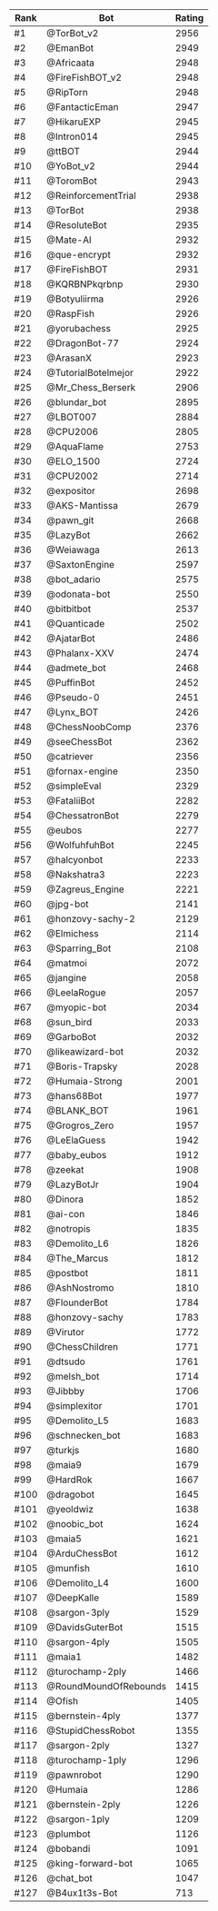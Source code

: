 Rank|Bot|Rating
---|---|---
#1|@TorBot_v2|2956
#2|@EmanBot|2949
#3|@Africaata|2948
#4|@FireFishBOT_v2|2948
#5|@RipTorn|2948
#6|@FantacticEman|2947
#7|@HikaruEXP|2945
#8|@Intron014|2945
#9|@ttBOT|2944
#10|@YoBot_v2|2944
#11|@ToromBot|2943
#12|@ReinforcementTrial|2938
#13|@TorBot|2938
#14|@ResoluteBot|2935
#15|@Mate-AI|2932
#16|@que-encrypt|2932
#17|@FireFishBOT|2931
#18|@KQRBNPkqrbnp|2930
#19|@Botyuliirma|2926
#20|@RaspFish|2926
#21|@yorubachess|2925
#22|@DragonBot-77|2924
#23|@ArasanX|2923
#24|@TutorialBotelmejor|2922
#25|@Mr_Chess_Berserk|2906
#26|@blundar_bot|2895
#27|@LBOT007|2884
#28|@CPU2006|2805
#29|@AquaFlame|2753
#30|@ELO_1500|2724
#31|@CPU2002|2714
#32|@expositor|2698
#33|@AKS-Mantissa|2679
#34|@pawn_git|2668
#35|@LazyBot|2662
#36|@Weiawaga|2613
#37|@SaxtonEngine|2597
#38|@bot_adario|2575
#39|@odonata-bot|2550
#40|@bitbitbot|2537
#41|@Quanticade|2502
#42|@AjatarBot|2486
#43|@Phalanx-XXV|2474
#44|@admete_bot|2468
#45|@PuffinBot|2452
#46|@Pseudo-0|2451
#47|@Lynx_BOT|2426
#48|@ChessNoobComp|2376
#49|@seeChessBot|2362
#50|@catriever|2356
#51|@fornax-engine|2350
#52|@simpleEval|2329
#53|@FataliiBot|2282
#54|@ChessatronBot|2279
#55|@eubos|2277
#56|@WolfuhfuhBot|2245
#57|@halcyonbot|2233
#58|@Nakshatra3|2223
#59|@Zagreus_Engine|2221
#60|@jpg-bot|2141
#61|@honzovy-sachy-2|2129
#62|@Elmichess|2114
#63|@Sparring_Bot|2108
#64|@matmoi|2072
#65|@jangine|2058
#66|@LeelaRogue|2057
#67|@myopic-bot|2034
#68|@sun_bird|2033
#69|@GarboBot|2032
#70|@likeawizard-bot|2032
#71|@Boris-Trapsky|2028
#72|@Humaia-Strong|2001
#73|@hans68Bot|1977
#74|@BLANK_BOT|1961
#75|@Grogros_Zero|1957
#76|@LeElaGuess|1942
#77|@baby_eubos|1912
#78|@zeekat|1908
#79|@LazyBotJr|1904
#80|@Dinora|1852
#81|@ai-con|1846
#82|@notropis|1835
#83|@Demolito_L6|1826
#84|@The_Marcus|1812
#85|@postbot|1811
#86|@AshNostromo|1810
#87|@FlounderBot|1784
#88|@honzovy-sachy|1783
#89|@Virutor|1772
#90|@ChessChildren|1771
#91|@dtsudo|1761
#92|@melsh_bot|1714
#93|@Jibbby|1706
#94|@simplexitor|1701
#95|@Demolito_L5|1683
#96|@schnecken_bot|1683
#97|@turkjs|1680
#98|@maia9|1679
#99|@HardRok|1667
#100|@dragobot|1645
#101|@yeoldwiz|1638
#102|@noobic_bot|1624
#103|@maia5|1621
#104|@ArduChessBot|1612
#105|@munfish|1610
#106|@Demolito_L4|1600
#107|@DeepKalle|1589
#108|@sargon-3ply|1529
#109|@DavidsGuterBot|1515
#110|@sargon-4ply|1505
#111|@maia1|1482
#112|@turochamp-2ply|1466
#113|@RoundMoundOfRebounds|1415
#114|@Ofish|1405
#115|@bernstein-4ply|1377
#116|@StupidChessRobot|1355
#117|@sargon-2ply|1327
#118|@turochamp-1ply|1296
#119|@pawnrobot|1290
#120|@Humaia|1286
#121|@bernstein-2ply|1226
#122|@sargon-1ply|1209
#123|@plumbot|1126
#124|@bobandi|1091
#125|@king-forward-bot|1065
#126|@chat_bot|1047
#127|@B4ux1t3s-Bot|713
